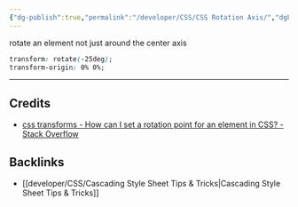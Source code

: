 ```yaml
---
{"dg-publish":true,"permalink":"/developer/CSS/CSS Rotation Axis/","dgPassFrontmatter":true}
---
```


rotate an element not just around the center axis

```css
transform: rotate(-25deg);
transform-origin: 0% 0%;
```

---
## Credits
- [css transforms - How can I set a rotation point for an element in CSS? - Stack Overflow](https://stackoverflow.com/questions/6652476/how-can-i-set-a-rotation-point-for-an-element-in-css)

## Backlinks
- [[developer/CSS/Cascading Style Sheet Tips & Tricks\|Cascading Style Sheet Tips & Tricks]]